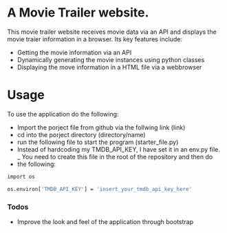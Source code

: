 # A Movie Trailer website.

This movie trailer website receives movie data via an API and displays the movie traier information in a browser.
Its key features include:

- Getting the movie information via an API
- Dynamically generating the movie instances using python classes
- Displaying the move information in a HTML file via a webbrowser


# Usage

To use the application do the following:

- Import the porject file from github via the follwing link (link)
- cd into the porject directory (directory/name)
- run the following file to start the program (starter_file.py)
- Instead of hardcoding my TMDB_API_KEY, I have set it in an env.py file.
_ You need to create this file in the root of the repository and then do 
- the following:


```sh
import os

os.environ['TMDB_API_KEY'] = 'insert_your_tmdb_api_key_here'
```


### Todos

- Improve the look and feel of the application through bootstrap

